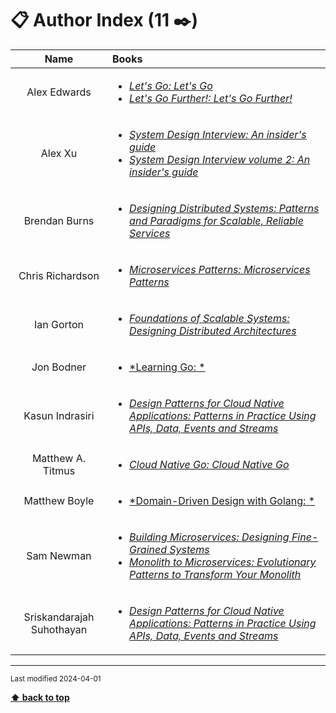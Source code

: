 [//]: # (Auto generated file from templates)

# :clipboard: Author Index (11 :black_nib:)

| Name | Books |
| :---: | :--- |
| Alex Edwards | <ul><li>[*Let's Go: Let's Go*](https://lets-go.alexedwards.net/)</li> <li>[*Let's Go Further!: Let's Go Further!*](https://lets-go-further.alexedwards.net/)</li></ul> |
| Alex Xu | <ul><li>[*System Design Interview: An insider's guide*](https://www.goodreads.com/book/show/54617137-system-design-interview)</li> <li>[*System Design Interview volume 2: An insider's guide*](https://www.goodreads.com/book/show/60631342-system-design-interview-an-insider-s-guide)</li></ul> |
| Brendan Burns | <ul><li>[*Designing Distributed Systems: Patterns and Paradigms for Scalable, Reliable Services*](https://www.oreilly.com/library/view/designing-distributed-systems/9781491983638/)</li></ul> |
| Chris Richardson | <ul><li>[*Microservices Patterns: Microservices Patterns*](https://learning.oreilly.com/library/view/-/9781617294549/)</li></ul> |
| Ian Gorton | <ul><li>[*Foundations of Scalable Systems: Designing Distributed Architectures*](https://www.oreilly.com/library/view/foundations-of-scalable/9781098106058/)</li></ul> |
| Jon Bodner | <ul><li>[*Learning Go: *](https://learning.oreilly.com/library/view/-/9781492077206/)</li></ul> |
| Kasun Indrasiri | <ul><li>[*Design Patterns for Cloud Native Applications: Patterns in Practice Using APIs, Data, Events and Streams*](https://learning.oreilly.com/library/view/-/9781492090700/)</li></ul> |
| Matthew A. Titmus | <ul><li>[*Cloud Native Go: Cloud Native Go*](https://learning.oreilly.com/library/view/-/9781492076322/)</li></ul> |
| Matthew Boyle | <ul><li>[*Domain-Driven Design with Golang: *](https://learning.oreilly.com/library/view/-/9781804613450/)</li></ul> |
| Sam Newman | <ul><li>[*Building Microservices: Designing Fine-Grained Systems*](https://learning.oreilly.com/library/view/-/9781492034018/)</li> <li>[*Monolith to Microservices: Evolutionary Patterns to Transform Your Monolith*](https://learning.oreilly.com/library/view/-/9781492047834/)</li></ul> |
| Sriskandarajah Suhothayan | <ul><li>[*Design Patterns for Cloud Native Applications: Patterns in Practice Using APIs, Data, Events and Streams*](https://learning.oreilly.com/library/view/-/9781492090700/)</li></ul> |


---
<sub>Last modified 2024-04-01</sub>

[**⬆ back to top**](#author-index)
